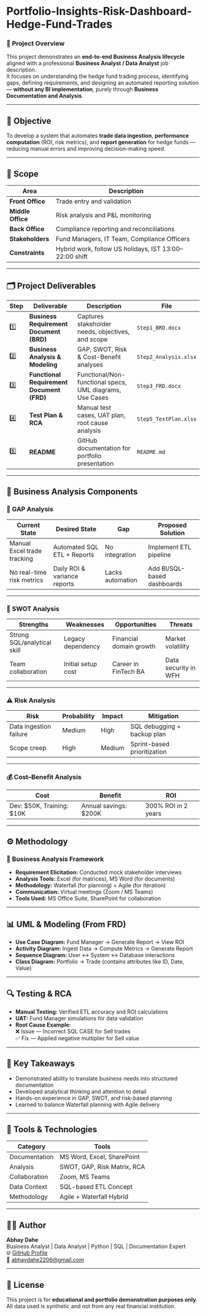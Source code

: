# Portfolio-Insights-Risk-Dashboard-Hedge-Fund-Trades


### 🎯 Project Overview
This project demonstrates an **end-to-end Business Analysis lifecycle** aligned with a professional **Business Analyst / Data Analyst** job description.  
It focuses on understanding the hedge fund trading process, identifying gaps, defining requirements, and designing an automated reporting solution — **without any BI implementation**, purely through **Business Documentation and Analysis**.

---

## 🧩 Objective
To develop a system that automates **trade data ingestion**, **performance computation** (ROI, risk metrics), and **report generation** for hedge funds — reducing manual errors and improving decision-making speed.

---

## 🧠 Scope
| Area | Description |
|------|--------------|
| **Front Office** | Trade entry and validation |
| **Middle Office** | Risk analysis and P&L monitoring |
| **Back Office** | Compliance reporting and reconciliations |
| **Stakeholders** | Fund Managers, IT Team, Compliance Officers |
| **Constraints** | Hybrid work, follow US holidays, IST 13:00–22:00 shift |

---

## 🗂️ Project Deliverables

| Step | Deliverable | Description | File |
|------|--------------|--------------|------|
| 1️⃣ | **Business Requirement Document (BRD)** | Captures stakeholder needs, objectives, and scope | `Step1_BRD.docx` |
| 2️⃣ | **Business Analysis & Modeling** | GAP, SWOT, Risk & Cost-Benefit analyses | `Step2_Analysis.xlsx` |
| 3️⃣ | **Functional Requirement Document (FRD)** | Functional/Non-functional specs, UML diagrams, Use Cases | `Step3_FRD.docx` |
| 4️⃣ | **Test Plan & RCA** | Manual test cases, UAT plan, root cause analysis | `Step5_TestPlan.xlsx` |
| 5️⃣ | **README** | GitHub documentation for portfolio presentation | `README.md` |

---

## 🧮 Business Analysis Components

### 🧠 GAP Analysis
| Current State | Desired State | Gap | Proposed Solution |
|----------------|---------------|-----|-------------------|
| Manual Excel trade tracking | Automated SQL ETL + Reports | No integration | Implement ETL pipeline |
| No real-time risk metrics | Daily ROI & variance reports | Lacks automation | Add BI/SQL-based dashboards |

---

### 💪 SWOT Analysis
| Strengths | Weaknesses | Opportunities | Threats |
|------------|-------------|----------------|----------|
| Strong SQL/analytical skill | Legacy dependency | Financial domain growth | Market volatility |
| Team collaboration | Initial setup cost | Career in FinTech BA | Data security in WFH |

---

### ⚠️ Risk Analysis
| Risk | Probability | Impact | Mitigation |
|-------|--------------|---------|-------------|
| Data ingestion failure | Medium | High | SQL debugging + backup plan |
| Scope creep | High | Medium | Sprint-based prioritization |

---

### 💰 Cost–Benefit Analysis
| Cost | Benefit | ROI |
|------|----------|------|
| Dev: $50K, Training: $10K | Annual savings: $200K | 300% ROI in 2 years |

---

## ⚙️ Methodology

### 💼 Business Analysis Framework
- **Requirement Elicitation:** Conducted mock stakeholder interviews
- **Analysis Tools:** Excel (for matrices), MS Word (for documents)
- **Methodology:** Waterfall (for planning) + Agile (for iteration)
- **Communication:** Virtual meetings (Zoom / MS Teams)
- **Tools Used:** MS Office Suite, SharePoint for collaboration

---

## 📊 UML & Modeling (From FRD)
- **Use Case Diagram:** Fund Manager → Generate Report → View ROI  
- **Activity Diagram:** Ingest Data → Compute Metrics → Generate Report  
- **Sequence Diagram:** User ↔ System ↔ Database interactions  
- **Class Diagram:** Portfolio → Trade (contains attributes like ID, Date, Value)

---

## 🔍 Testing & RCA
- **Manual Testing:** Verified ETL accuracy and ROI calculations
- **UAT:** Fund Manager simulations for data validation
- **Root Cause Example:**  
  ❌ Issue — Incorrect SQL CASE for Sell trades  
  ✅ Fix — Applied negative multiplier for Sell value  

---

## 🧾 Key Takeaways
- Demonstrated ability to translate business needs into structured documentation  
- Developed analytical thinking and attention to detail  
- Hands-on experience in GAP, SWOT, and risk-based planning  
- Learned to balance Waterfall planning with Agile delivery  

---

## 🧰 Tools & Technologies
| Category | Tools |
|-----------|-------|
| Documentation | MS Word, Excel, SharePoint |
| Analysis | SWOT, GAP, Risk Matrix, RCA |
| Collaboration | Zoom, MS Teams |
| Data Context | SQL-based ETL Concept |
| Methodology | Agile + Waterfall Hybrid |

---

## 🧑‍💻 Author
**Abhay Dahe**  
Business Analyst | Data Analyst | Python | SQL | Documentation Expert  
🌐 [GitHub Profile](https://github.com/Abhaydahe)  
📧 abhaydahe2206@gmail.com

---

## 📜 License
This project is for **educational and portfolio demonstration purposes only**.  
All data used is synthetic and not from any real financial institution.
